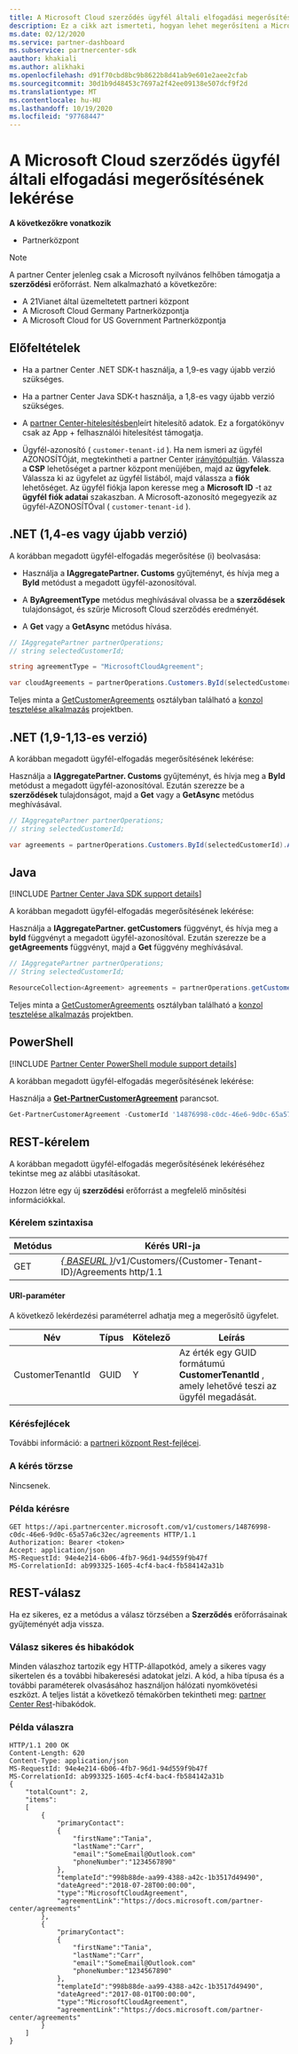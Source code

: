 ```yaml
---
title: A Microsoft Cloud szerződés ügyfél általi elfogadási megerősítésének lekérése
description: Ez a cikk azt ismerteti, hogyan lehet megerősíteni a Microsoft Cloud szerződés ügyfél általi elfogadását.
ms.date: 02/12/2020
ms.service: partner-dashboard
ms.subservice: partnercenter-sdk
aauthor: khakiali
ms.author: alikhaki
ms.openlocfilehash: d91f70cbd8bc9b8622b8d41ab9e601e2aee2cfab
ms.sourcegitcommit: 30d1b9d48453c7697a2f42ee09138e507dcf9f2d
ms.translationtype: MT
ms.contentlocale: hu-HU
ms.lasthandoff: 10/19/2020
ms.locfileid: "97768447"
---
```

# <a name="get-confirmation-of-customer-acceptance-of-microsoft-cloud-agreement"></a>A Microsoft Cloud szerződés ügyfél általi elfogadási megerősítésének lekérése

**A következőkre vonatkozik**

- Partnerközpont

> [!NOTE]
> A partner Center jelenleg csak a Microsoft nyilvános felhőben támogatja a **szerződési** erőforrást. Nem alkalmazható a következőre:
>
> - A 21Vianet által üzemeltetett partneri központ
> - A Microsoft Cloud Germany Partnerközpontja
> - A Microsoft Cloud for US Government Partnerközpontja

## <a name="prerequisites"></a>Előfeltételek

- Ha a partner Center .NET SDK-t használja, a 1,9-es vagy újabb verzió szükséges.

- Ha a partner Center Java SDK-t használja, a 1,8-es vagy újabb verzió szükséges.

- A [partner Center-hitelesítésben](./partner-center-authentication.md)leírt hitelesítő adatok. Ez a forgatókönyv csak az App + felhasználói hitelesítést támogatja.

- Ügyfél-azonosító ( `customer-tenant-id` ). Ha nem ismeri az ügyfél AZONOSÍTÓját, megtekintheti a partner Center [irányítópultján](https://partner.microsoft.com/dashboard). Válassza a **CSP** lehetőséget a partner központ menüjében, majd az **ügyfelek**. Válassza ki az ügyfelet az ügyfél listából, majd válassza a **fiók** lehetőséget. Az ügyfél fiókja lapon keresse meg a **Microsoft ID** -t az **ügyfél fiók adatai** szakaszban. A Microsoft-azonosító megegyezik az ügyfél-AZONOSÍTÓval ( `customer-tenant-id` ).

## <a name="net-version-14-or-newer"></a>.NET (1,4-es vagy újabb verzió)

A korábban megadott ügyfél-elfogadás megerősítése (i) beolvasása:

- Használja a **IAggregatePartner. Customs** gyűjteményt, és hívja meg a **ById** metódust a megadott ügyfél-azonosítóval.

- A **ByAgreementType** metódus meghívásával olvassa be a **szerződések** tulajdonságot, és szűrje Microsoft Cloud szerződés eredményét.

- A **Get** vagy a **GetAsync** metódus hívása.

```csharp
// IAggregatePartner partnerOperations;
// string selectedCustomerId;

string agreementType = "MicrosoftCloudAgreement";

var cloudAgreements = partnerOperations.Customers.ById(selectedCustomerId).Agreements.ByAgreementType(agreementType).Get();
```

Teljes minta a [GetCustomerAgreements](https://github.com/PartnerCenterSamples/Partner-Center-SDK-Samples/blob/master/Source/Partner%20Center%20SDK%20Samples/Agreements/GetCustomerAgreements.cs) osztályban található a [konzol tesztelése alkalmazás](https://github.com/PartnerCenterSamples/Partner-Center-SDK-Samples) projektben.

## <a name="net-version-19---113"></a>.NET (1,9-1,13-es verzió)

A korábban megadott ügyfél-elfogadás megerősítésének lekérése:

Használja a **IAggregatePartner. Customs** gyűjteményt, és hívja meg a **ById** metódust a megadott ügyfél-azonosítóval. Ezután szerezze be a **szerződések** tulajdonságot, majd a **Get** vagy a **GetAsync** metódus meghívásával.

```csharp
// IAggregatePartner partnerOperations;
// string selectedCustomerId;

var agreements = partnerOperations.Customers.ById(selectedCustomerId).Agreements.Get();
```

## <a name="java"></a>Java

[!INCLUDE [Partner Center Java SDK support details](../includes/java-sdk-support.md)]

A korábban megadott ügyfél-elfogadás megerősítésének lekérése:

Használja a **IAggregatePartner. getCustomers** függvényt, és hívja meg a **byId** függvényt a megadott ügyfél-azonosítóval. Ezután szerezze be a **getAgreements** függvényt, majd a **Get** függvény meghívásával.

```java
// IAggregatePartner partnerOperations;
// String selectedCustomerId;

ResourceCollection<Agreement> agreements = partnerOperations.getCustomers().byId(selectedCustomerId).getAgreements().get();
```

Teljes minta a [GetCustomerAgreements](https://github.com/microsoft/Partner-Center-Java-Samples/blob/master/sdk/src/main/java/com/microsoft/store/partnercenter/samples/agreements/GetCustomerAgreements.java) osztályban található a [konzol tesztelése alkalmazás](https://github.com/Microsoft/Partner-Center-Java-Samples) projektben.

## <a name="powershell"></a>PowerShell

[!INCLUDE [Partner Center PowerShell module support details](../includes/powershell-module-support.md)]

A korábban megadott ügyfél-elfogadás megerősítésének lekérése:

Használja a [**Get-PartnerCustomerAgreement**](/powershell/module/partnercenter/get-partnercustomeragreement) parancsot.

```powershell
Get-PartnerCustomerAgreement -CustomerId '14876998-c0dc-46e6-9d0c-65a57a6c32ec'
```

## <a name="rest-request"></a>REST-kérelem

A korábban megadott ügyfél-elfogadás megerősítésének lekéréséhez tekintse meg az alábbi utasításokat.

Hozzon létre egy új **szerződési** erőforrást a megfelelő minősítési információkkal.

### <a name="request-syntax"></a>Kérelem szintaxisa

| Metódus | Kérés URI-ja                                                                                      |
|--------|--------------------------------------------------------------------------------------------------|
| GET    | [*\{ BASEURL \}*](partner-center-rest-urls.md)/v1/Customers/{Customer-Tenant-ID}/Agreements http/1.1 |

#### <a name="uri-parameter"></a>URI-paraméter

A következő lekérdezési paraméterrel adhatja meg a megerősítő ügyfelet.

| Név             | Típus | Kötelező | Leírás                                                                               |
|------------------|------|----------|-------------------------------------------------------------------------------------------|
| CustomerTenantId | GUID | Y        | Az érték egy GUID formátumú **CustomerTenantId** , amely lehetővé teszi az ügyfél megadását. |

### <a name="request-headers"></a>Kérésfejlécek

További információ: a [partneri központ Rest-fejlécei](headers.md).

### <a name="request-body"></a>A kérés törzse

Nincsenek.

### <a name="request-example"></a>Példa kérésre

```http
GET https://api.partnercenter.microsoft.com/v1/customers/14876998-c0dc-46e6-9d0c-65a57a6c32ec/agreements HTTP/1.1
Authorization: Bearer <token>
Accept: application/json
MS-RequestId: 94e4e214-6b06-4fb7-96d1-94d559f9b47f
MS-CorrelationId: ab993325-1605-4cf4-bac4-fb584142a31b
```

## <a name="rest-response"></a>REST-válasz

Ha ez sikeres, ez a metódus a válasz törzsében a **Szerződés** erőforrásainak gyűjteményét adja vissza.

### <a name="response-success-and-error-codes"></a>Válasz sikeres és hibakódok

Minden válaszhoz tartozik egy HTTP-állapotkód, amely a sikeres vagy sikertelen és a további hibakeresési adatokat jelzi. A kód, a hiba típusa és a további paraméterek olvasásához használjon hálózati nyomkövetési eszközt. A teljes listát a következő témakörben tekintheti meg: [partner Center Rest](error-codes.md)-hibakódok.

### <a name="response-example"></a>Példa válaszra

```http
HTTP/1.1 200 OK
Content-Length: 620
Content-Type: application/json
MS-RequestId: 94e4e214-6b06-4fb7-96d1-94d559f9b47f
MS-CorrelationId: ab993325-1605-4cf4-bac4-fb584142a31b
{
    "totalCount": 2,
    "items":
    [
        {
            "primaryContact":
            {
                "firstName":"Tania",
                "lastName":"Carr",
                "email":"SomeEmail@Outlook.com"
                "phoneNumber":"1234567890"
            },
            "templateId":"998b88de-aa99-4388-a42c-1b3517d49490",
            "dateAgreed":"2018-07-28T00:00:00",
            "type":"MicrosoftCloudAgreement",
            "agreementLink":"https://docs.microsoft.com/partner-center/agreements"
        },
        {
            "primaryContact":
            {
                "firstName":"Tania",
                "lastName":"Carr",
                "email":"SomeEmail@Outlook.com"
                "phoneNumber:"1234567890"
            },
            "templateId":"998b88de-aa99-4388-a42c-1b3517d49490",
            "dateAgreed":"2017-08-01T00:00:00",
            "type":"MicrosoftCloudAgreement",
            "agreementLink":"https://docs.microsoft.com/partner-center/agreements"
        }
    ]
}
```
